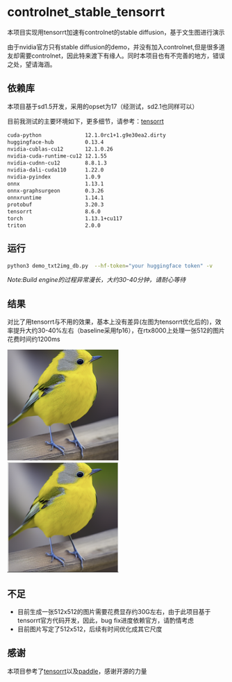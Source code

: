 # controlnet_stable_tensorrt
本项目实现用tensorrt加速有controlnet的stable diffusion，基于文生图进行演示

由于nvidia官方只有stable diffusion的demo，并没有加入controlnet,但是很多道友却需要controlnet，因此特来渡下有缘人。同时本项目也有不完善的地方，错误之处，望请海涵。

## 依赖库

本项目基于sd1.5开发，采用的opset为17（经测试，sd2.1也同样可以）

目前我测试的主要环境如下，更多细节，请参考：[tensorrt](https://github.com/NVIDIA/TensorRT/tree/release/8.6/demo/Diffusion)

```
cuda-python              12.1.0rc1+1.g9e30ea2.dirty
huggingface-hub          0.13.4
nvidia-cublas-cu12       12.1.0.26
nvidia-cuda-runtime-cu12 12.1.55
nvidia-cudnn-cu12        8.8.1.3
nvidia-dali-cuda110      1.22.0
nvidia-pyindex           1.0.9
onnx                     1.13.1
onnx-graphsurgeon        0.3.26
onnxruntime              1.14.1
protobuf                 3.20.3
tensorrt                 8.6.0
torch                    1.13.1+cu117
triton                   2.0.0
```

## 运行

```bash
python3 demo_txt2img_db.py  --hf-token="your huggingface token" -v
```

*Note:Build engine的过程异常漫长，大约30-40分钟，请耐心等待*

## 结果

对比了用tensorrt与不用的效果，基本上没有差异(左图为tensorrt优化后的)，效率提升大约30-40%左右（baseline采用fp16），在rtx8000上处理一张512的图片花费时间约1200ms

<img src="./images/trt.png" alt="img" width="512" style="zoom:50%;" /><img src="./images/origin.png" alt="img" width="512" style="zoom:50%;" />

## 不足

- 目前生成一张512x512的图片需要花费显存约30G左右，由于此项目基于tensorrt官方代码开发，因此，bug fix进度依赖官方，请酌情考虑
- 目前图片写定了512x512，后续有时间优化成其它尺度

## 感谢

本项目参考了[tensorrt](https://github.com/NVIDIA/TensorRT/tree/release/8.6/demo/Diffusion)以及[paddle](https://github.com/PaddlePaddle/PaddleNLP/tree/develop/ppdiffusers/deploy)，感谢开源的力量

